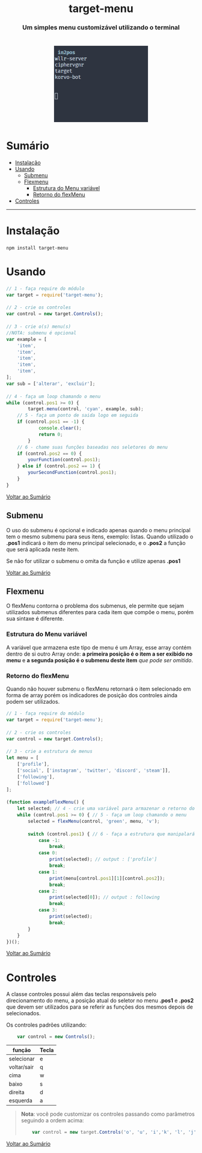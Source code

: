 <h1 align="center">target-menu</h1>
<h3 align="center">Um simples menu customizável utilizando o terminal</h3>
<h1 align="center">
    <img alt="Target Menu" src="./docs/demo.gif" width="250px" />
</h1>

# Sumário

* [Instalação](#Instalação)  
* [Usando](#Usando)  
  * [Submenu](#Submenu)  
  * [Flexmenu](#Flexmenu)  
    * [Estrutura do Menu variável](#Estrutura-do-Menu-variável)  
    * [Retorno do flexMenu](#Retorno-do-flexMenu)  
* [Controles](#Controles)  

---

# Instalação

```npm install target-menu```

# Usando

```js
// 1 - faça require do módulo
var target = require('target-menu');

// 2 - crie os controles
var control = new target.Controls();

// 3 - crie o(s) menu(s)
//NOTA: submenu é opcional
var example = [
    'item',
    'item',
    'item',
    'item',
    'item',
];
var sub = ['alterar', 'excluir'];

// 4 - faça um loop chamando o menu
while (control.pos1 >= 0) {
        target.menu(control, 'cyan', example, sub);
    // 5 - faça um ponto de saida logo em seguida
    if (control.pos1 == -1) {
            console.clear();
            return 0;
        }
    // 6 - chame suas funções baseadas nos seletores do menu
    if (control.pos2 == 0) {
        yourFunction(control.pos1);
    } else if (control.pos2 == 1) {
        yourSecondFunction(control.pos1);
    }
}
```

[Voltar ao Sumário](#Sumário)  
## Submenu
O uso do submenu é opcional e indicado apenas quando o menu principal tem o mesmo submenu para seus itens, exemplo: listas. Quando utilizado o **.pos1** indicará o item do menu principal selecionado, e o **.pos2** a função que será aplicada neste item.

Se não for utilizar o submenu o omita da função e utilize apenas **.pos1**

[Voltar ao Sumário](#Sumário)  
## Flexmenu
O flexMenu contorna o problema dos submenus, ele permite que sejam utilizados submenus diferentes para cada item que compõe o menu, porém sua sintaxe é diferente.

### Estrutura do Menu variável
A variável que armazena este tipo de menu é um Array, esse array contém dentro de si outro Array onde: **a primeira posição é o item a ser exibido no menu** e **a segunda posição é o submenu deste item** *que pode ser omitido*.

### Retorno do flexMenu
Quando não houver submenu o flexMenu retornará o item selecionado em forma de array porém os indicadores de posição dos controles ainda podem ser utilizados.

```js
// 1 - faça require do módulo
var target = require('target-menu');

// 2 - crie os controles
var control = new target.Controls();

// 3 - crie a estrutura de menus
let menu = [
    ['profile'],
    ['social', ['instagram', 'twitter', 'discord', 'steam']],
    ['following'],
    ['followed']
];

(function exampleFlexMenu() {
    let selected; // 4 - crie uma variável para armazenar o retorno do menu (quando ele não possuir submenu)
    while (control.pos1 >= 0) { // 5 - faça um loop chamando o menu
        selected = flexMenu(control, 'green', menu, 'v');

        switch (control.pos1) { // 6 - faça a estrutura que manipalará o menu (utilize ifs ou switch)
            case -1:
                break;
            case 0:
                print(selected); // output : ['profile']
                break;
            case 1:
                print(menu[control.pos1][1][control.pos2]);
                break;
            case 2:
                print(selected[0]); // output : following
                break;
            case 3:
                print(selected);
                break;
        }
    }
})();
```

[Voltar ao Sumário](#Sumário)  
# Controles

A classe controles possui além das teclas responsáveis pelo direcionamento do menu, a posição atual do seletor no menu **.pos1** e **.pos2** que devem ser utilizados para se referir as funções dos mesmos depois de selecionados.


Os controles padrões utilizando:
```js
    var control = new Controls();
```

| função | Tecla |
|-|-|
| selecionar | e |
| voltar/sair | q |
| cima | w |
| baixo | s |
| direita | d |
| esquerda | a |

> **Nota**: você pode customizar os controles passando como parâmetros seguindo a ordem acima: 
> ```js
>     var control = new target.Controls('o', 'u', 'i','k', 'l', 'j');
> ```
[Voltar ao Sumário](#Sumário)  
